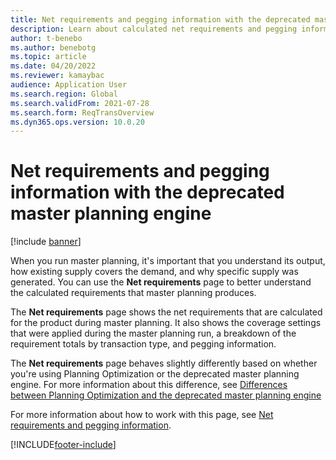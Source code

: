 ```yaml
---
title: Net requirements and pegging information with the deprecated master planning engine
description: Learn about calculated net requirements and pegging information in the deprecated master planning engine when you run master planning.
author: t-benebo
ms.author: benebotg
ms.topic: article
ms.date: 04/20/2022
ms.reviewer: kamaybac
audience: Application User
ms.search.region: Global
ms.search.validFrom: 2021-07-28
ms.search.form: ReqTransOverview
ms.dyn365.ops.version: 10.0.20
---
```


# Net requirements and pegging information with the deprecated master planning engine

[!include [banner](../includes/banner.md)]

When you run master planning, it's important that you understand its output, how existing supply covers the demand, and why specific supply was generated. You can use the **Net requirements** page to better understand the calculated requirements that master planning produces.

The **Net requirements** page shows the net requirements that are calculated for the product during master planning. It also shows the coverage settings that were applied during the master planning run, a breakdown of the requirement totals by transaction type, and pegging information.

The **Net requirements** page behaves slightly differently based on whether you're using Planning Optimization or the deprecated master planning engine. For more information about this difference, see [Differences between Planning Optimization and the deprecated master planning engine](planning-optimization/planning-optimization-differences-with-built-in.md)

For more information about how to work with this page, see [Net requirements and pegging information](planning-optimization/net-requirements.md).

[!INCLUDE[footer-include](../../includes/footer-banner.md)]
